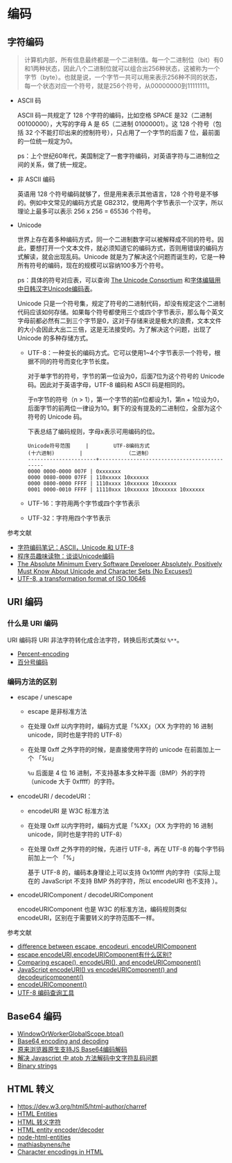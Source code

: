 # 编码

## 字符编码

> 计算机内部，所有信息最终都是一个二进制值。每一个二进制位（bit）有0和1两种状态，因此八个二进制位就可以组合出256种状态，这被称为一个字节（byte）。也就是说，一个字节一共可以用来表示256种不同的状态，每一个状态对应一个符号，就是256个符号，从00000000到11111111。

- ASCII 码

    ASCII 码一共规定了 128 个字符的编码，比如空格 SPACE 是32（二进制 00100000），大写的字母 A 是 65（二进制 01000001）。这 128 个符号（包括 32 个不能打印出来的控制符号），只占用了一个字节的后面 7 位，最前面的一位统一规定为0。

    ps：上个世纪60年代，美国制定了一套字符编码，对英语字符与二进制位之间的关系，做了统一规定。

- 非 ASCII 编码

    英语用 128 个符号编码就够了，但是用来表示其他语言，128 个符号是不够的。例如中文常见的编码方式是 GB2312，使用两个字节表示一个汉字，所以理论上最多可以表示 256 x 256 = 65536 个符号。

- Unicode

    世界上存在着多种编码方式，同一个二进制数字可以被解释成不同的符号。因此，要想打开一个文本文件，就必须知道它的编码方式，否则用错误的编码方式解读，就会出现乱码。Unicode 就是为了解决这个问题而诞生的，它是一种所有符号的编码，现在的规模可以容纳100多万个符号。

    ps：具体的符号对应表，可以查询 [The Unicode Consortium](http://www.unicode.org/) 和[字体编辑用中日韩汉字Unicode编码表](http://www.chi2ko.com/tool/CJK.htm)。

    Unicode 只是一个符号集，规定了符号的二进制代码，却没有规定这个二进制代码应该如何存储。如果每个符号都使用三个或四个字节表示，那么每个英文字母前都必然有二到三个字节是0，这对于存储来说是极大的浪费，文本文件的大小会因此大出二三倍，这是无法接受的。为了解决这个问题，出现了 Unicode 的多种存储方式。

    - UTF-8：一种变长的编码方式。它可以使用1~4个字节表示一个符号，根据不同的符号而变化字节长度。

        对于单字节的符号，字节的第一位设为0，后面7位为这个符号的 Unicode 码。因此对于英语字母，UTF-8 编码和 ASCII 码是相同的。

        于n字节的符号（n > 1），第一个字节的前n位都设为1，第n + 1位设为0，后面字节的前两位一律设为10。剩下的没有提及的二进制位，全部为这个符号的 Unicode 码。

        下表总结了编码规则，字母x表示可用编码的位。

        ```
        Unicode符号范围     |        UTF-8编码方式
        (十六进制)        |              （二进制）
        ----------------------+---------------------------------------------
        0000 0000-0000 007F | 0xxxxxxx
        0000 0080-0000 07FF | 110xxxxx 10xxxxxx
        0000 0800-0000 FFFF | 1110xxxx 10xxxxxx 10xxxxxx
        0001 0000-0010 FFFF | 11110xxx 10xxxxxx 10xxxxxx 10xxxxxx
        ```

    - UTF-16：字符用两个字节或四个字节表示
    - UTF-32：字符用四个字节表示

参考文献

- [字符编码笔记：ASCII，Unicode 和 UTF-8](http://www.ruanyifeng.com/blog/2007/10/ascii_unicode_and_utf-8.html)
- [程序员趣味读物：谈谈Unicode编码](https://www.pconline.com.cn/pcedu/empolder/gj/other/0505/616631.html)
- [The Absolute Minimum Every Software Developer Absolutely, Positively Must Know About Unicode and Character Sets (No Excuses!)](https://www.joelonsoftware.com/2003/10/08/the-absolute-minimum-every-software-developer-absolutely-positively-must-know-about-unicode-and-character-sets-no-excuses/)
- [UTF-8, a transformation format of ISO 10646](https://www.ietf.org/rfc/rfc3629.txt)

## URI 编码

### 什么是 URI 编码

URI 编码将 URI 非法字符转化成合法字符，转换后形式类似 `%**`。

- [Percent-encoding](https://en.wikipedia.org/wiki/Percent-encoding#Percent-encoding_in_a_URI)
- [百分号编码](https://zh.wikipedia.org/wiki/%E7%99%BE%E5%88%86%E5%8F%B7%E7%BC%96%E7%A0%81)

### 编码方法的区别

- escape / unescape

    - escape 是非标准方法
    - 在处理 0xff 以内字符时，编码方式是「%XX」（XX 为字符的 16 进制 unicode，同时也是字符的 UTF-8）
    - 在处理 0xff 之外字符的时候，是直接使用字符的 unicode 在前面加上一个 「%u」

        `%u` 后面是 4 位 16 进制，不支持基本多文种平面（BMP）外的字符（unicode 大于 0xffff）的字符。

- encodeURI / decodeURI：

    - encodeURI 是 W3C 标准方法
    - 在处理 0xff 以内字符时，编码方式是「%XX」（XX 为字符的 16 进制 unicode，同时也是字符的 UTF-8）
    - 在处理 0xff 之外字符的时候，先进行 UTF-8，再在 UTF-8 的每个字节码前加上一个 「%」

        基于 UTF-8 的，编码本身理论上可以支持 0x10ffff 内的字符（实际上现在的 JavaScript 不支持 BMP 外的字符，所以 encodeURI 也不支持 ）。

- encodeURIComponent / decodeURIComponent

    encodeURIComponent 也是 W3C 的标准方法，编码规则类似 encodeURI，区别在于需要转义的字符范围不一样。

参考文献

- [difference between escape, encodeuri, encodeURIComponent](https://stackoverflow.com/questions/14317861/difference-between-escape-encodeuri-encodeuricomponent)
- [escape,encodeURI,encodeURIComponent有什么区别?](https://www.zhihu.com/question/21861899/answer/43480575)
- [Comparing escape(), encodeURI(), and encodeURIComponent()](http://xkr.us/articles/javascript/encode-compare/)
- [JavaScript encodeURI() vs encodeURIComponent() and decodeuricomponent()](https://love2dev.com/blog/whats-the-difference-between-encodeuri-and-encodeuricomponent/)
- [encodeURIComponent()](https://developer.mozilla.org/en-US/docs/Web/JavaScript/Reference/Global_Objects/encodeURIComponent)
- [UTF-8 编码查询工具](http://www.mytju.com/classCode/tools/encode_gb2312.asp)

## Base64 编码

- [WindowOrWorkerGlobalScope.btoa()](https://developer.mozilla.org/en-US/docs/Web/API/WindowOrWorkerGlobalScope/btoa)
- [Base64 encoding and decoding](https://developer.mozilla.org/en-US/docs/Web/API/WindowBase64/Base64_encoding_and_decoding)
- [原来浏览器原生支持JS Base64编码解码](https://www.zhangxinxu.com/wordpress/2018/08/js-base64-atob-btoa-encode-decode/)
- [解决 Javascript 中 atob 方法解码中文字符乱码问题](https://blog.sqrtthree.com/articles/utf8-to-b64/)
- [Binary strings](https://developer.mozilla.org/en-US/docs/Web/API/DOMString/Binary)

## HTML 转义

- https://dev.w3.org/html5/html-author/charref
- [HTML Entities](https://www.w3schools.com/html/html_entities.asp)
- [HTML 转义字符](http://tool.oschina.net/commons?type=2)
- [HTML entity encoder/decoder](https://mothereff.in/html-entities)
- [node-html-entities](https://www.npmjs.com/package/html-entities)
- [mathiasbynens/he](https://github.com/mathiasbynens/he)
- [Character encodings in HTML](https://en.wikipedia.org/wiki/Character_encodings_in_HTML)
